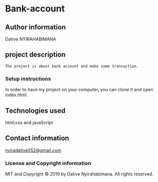 # Bank-account
## Author information
Dative NYIRAHABIMANA
## project description
```
The project is about bank account and make some transaction.
```

### Setup instructions

In order to have my project on your computer, you can clone it and open index.html.

## Technologies used
html;css and javaScript

## Contact information
nyiradative052@gmail.com
### License and Copyright information
MIT and Copyright © 2019 by Dative Nyirahabimana. All rights reserved.